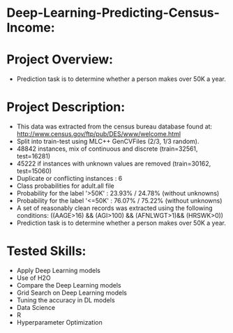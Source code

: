 # Deep-Learning-Predicting-Census-Income:

# Project Overview: 

- Prediction task is to determine whether a person makes over 50K a year.

# Project Description: 

- This data was extracted from the census bureau database found at:
http://www.census.gov/ftp/pub/DES/www/welcome.html
- Split into train-test using MLC++ GenCVFiles (2/3, 1/3 random).
- 48842 instances, mix of continuous and discrete    (train=32561, test=16281)
- 45222 if instances with unknown values are removed (train=30162, test=15060)
- Duplicate or conflicting instances : 6
- Class probabilities for adult.all file
- Probability for the label '>50K'  : 23.93% / 24.78% (without unknowns)
- Probability for the label '<=50K' : 76.07% / 75.22% (without unknowns)
- A set of reasonably clean records was extracted using the following conditions:
   ((AAGE>16) && (AGI>100) && (AFNLWGT>1)&& (HRSWK>0))
- Prediction task is to determine whether a person makes over 50K a year.

# Tested Skills:

- Apply Deep Learning models
- Use of H2O
- Compare the Deep Learning models
- Grid Search on Deep Learning models
- Tuning the accuracy in DL models
- Data Science 
- R 
- Hyperparameter Optimization 
